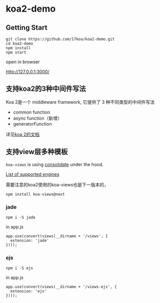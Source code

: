 # koa2-demo

## Getting Start

```
git clone https://github.com/17koa/koa2-demo.git
cd koa2-demo
npm install
npm start
```

open in browser

http://127.0.0.1:3000/ 

## 支持koa2的3种中间件写法

Koa 2是一个 middleware framework, 它提供了 3 种不同类型的中间件写法

- common function
- async function（新增）
- generatorFunction

详见[koa 2的文档](https://github.com/koajs/koa/blob/v2.x/Readme.md)

## 支持view层多种模板


`koa-views` is using [consolidate](https://github.com/tj/consolidate.js) under the hood.

[List of supported engines](https://github.com/tj/consolidate.js#supported-template-engines)


需要注意的koa2使用的koa-views也是下一版本的，

```
npm install koa-views@next
```


### jade 

```
npm i -S jade
```

in app.js

```
app.use(convert(views(__dirname + '/views', {
  extension: 'jade'
})));
```

### ejs

```
npm i -S ejs
```

in app.js

```
app.use(convert(views(__dirname + '/views-ejs', {
  extension: 'ejs' 
})));
```

